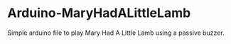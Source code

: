 # Arduino-MaryHadALittleLamb
Simple arduino file to play Mary Had A Little Lamb using a passive buzzer.
